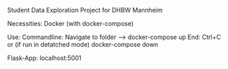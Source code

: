 Student Data Exploration Project for DHBW Mannheim

Necessities:
Docker (with docker-compose)

Use:
Commandline: Navigate to folder --> docker-compose up
End: Ctrl+C or (if run in detatched mode) docker-compose down

Flask-App: localhost:5001